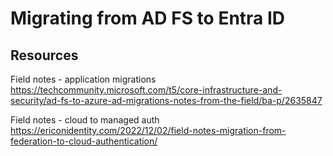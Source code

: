 # Migrating from AD FS to Entra ID
## Resources

Field notes - application migrations
https://techcommunity.microsoft.com/t5/core-infrastructure-and-security/ad-fs-to-azure-ad-migrations-notes-from-the-field/ba-p/2635847

Field notes - cloud to managed auth
https://ericonidentity.com/2022/12/02/field-notes-migration-from-federation-to-cloud-authentication/
